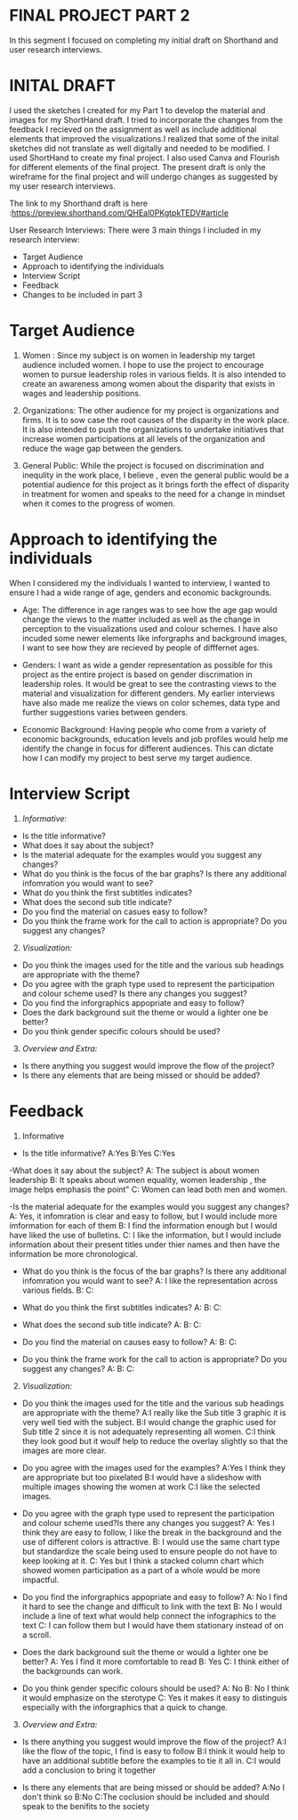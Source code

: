 # FINAL PROJECT PART 2 #
In this segment I focused on completing my initial draft on Shorthand and user research interviews.

# INITAL DRAFT #
I used the sketches I created for my Part 1 to develop the material and images for my ShortHand draft. I tried to incorporate the changes from the feedback I recieved on the assignment as well as include additional elements that improved the visualizations.I realized that some of the inital sketches did not translate as well digitally and needed to be modified. I used ShortHand to create my final project. I also used Canva and Flourish for different elements of the final project. The present draft is only the wireframe for the final project and will undergo changes as suggested by my user research interviews.

The link to my Shorthand draft is here :https://preview.shorthand.com/QHEal0PKgtpkTEDV#article

User Research Interviews:
There were 3 main things I included in my research interview:
- Target Audience
- Approach to identifying the individuals
- Interview Script
- Feedback 
- Changes to be included in part 3

# Target Audience #

1) Women : Since my subject is on women in leadership my target audience included women. I hope to use the project to encourage women to pursue leadership roles in various fields. It is also intended to create an awareness among women about the disparity that exists in wages and leadership positions.

2) Organizations: The other audience for my project is organizations and firms. It is to sow case the root causes of the disparity in the work place. It is also intended to push the organizations to undertake initiatives that increase women participations at all levels of the organization and reduce the wage gap between the genders.

3) General Public: While the project is focused on discrimination and inequlity in the work place, I believe , even the general public would be a potential audience for this project as it brings forth the effect of disparity in treatment for women and speaks to the need for a change in mindset when it comes to the progress of women.

# Approach to identifying the individuals #

When I considered my the individuals I wanted to interview, I wanted to ensure I had a wide range of age, genders and economic backgrounds.

- Age: The difference in age ranges was to see how the age gap would change the views to the matter included as well as the change in perception to the visualizations used and colour schemes. I have also incuded some newer elements like inforgraphs and background images, I want to see how they are recieved by people of difffernet ages.

- Genders: I want as wide a gender representation as possible for this project as the entire project is based on gender discrimation in leadership roles. It would be great to see the contrasting views to the material and visualization for different genders. My earlier interviews have also made me realize the views on color schemes, data type and further suggestions varies between genders.

- Economic Background: Having people who come from a variety of economic backgrounds, education levels and job profiles would help me identify the change in focus for different audiences. This can dictate how I can modify my project to best serve my target audience.

# Interview Script #

1) *Informative:*

- Is the title informative?
- What does it say about the subject?
- Is the material adequate for the examples would you suggest any changes?
- What do you think is the focus of the bar graphs? Is there any additional infomration you would want to see?
- What do you think the first subtitles indicates? 
- What does the second sub title indicate?
- Do you find the material on casues easy to follow?
- Do you think the frame work for the call to action is appropriate? Do you suggest any changes?

2) *Visualization:*

- Do you think the images used for the title and the various sub headings are appropriate with the theme?
- Do you agree with the graph type used to represent the participation and colour scheme used?
   Is there any changes you suggest?
- Do you find the inforgraphics appopriate and easy to follow?
- Does the dark background suit the theme or would a lighter one be better?
- Do you think gender specific colours should be used?

3) *Overview and Extra:*

- Is there anything you suggest would improve the flow of the project?
- Is there any elements that are being missed or should be added?

# Feedback #

1) Informative

- Is the title informative?
A:Yes 
B:Yes
C:Yes

-What does it say about the subject?
A: The subject is about women leadership
B: It speaks about women equality, women leadership , the image helps emphasis the point"
C: Women can lead both men and women.

-Is the material adequate for the examples would you suggest any changes?
A: Yes, it infomration is clear and easy to follow, but I would include more imformation for each of them
B: I find the information enough but I would have liked the use of bulletins.
C: I like the information, but I would include information about their present  titles under thier names and then have the information be more chronological.

- What do you think is the focus of the bar graphs? Is there any additional infomration you would want to see?
A: I like the representation across various fields. 
B:
C:

- What do you think the first subtitles indicates? 
A:
B:
C:

- What does the second sub title indicate?
A:
B:
C:

- Do you find the material on causes easy to follow?
A:
B:
C:

- Do you think the frame work for the call to action is appropriate? Do you suggest any changes?
A:
B:
C:

2) *Visualization:*

- Do you think the images used for the title and the various sub headings are appropriate with the theme?
A:I really like the Sub title 3 graphic it is very well tied with the subject.
B:I would change the graphic used for Sub title 2 since it is not adequately representing all women.
C:I think they look good but it woulf help to reduce the overlay slightly so that the images are more clear.

- Do you agree with the images used for the examples?
A:Yes I think they are appropriate but too pixelated
B:I would have a slideshow with multiple images showing the women at work
C:I like the selected images.

- Do you agree with the graph type used to represent the participation and colour scheme used?Is there any changes you suggest?
A: Yes I think they are easy to follow, I like the break in the background and the use of different colors is attractive.
B: I would use the same chart type but standardize the scale being used to ensure people do not have to keep looking at it.
C: Yes but I think a stacked column chart which showed women participation as a part of a whole would be more impactful.
   
- Do you find the inforgraphics appopriate and easy to follow?
A: No I find it hard to see the change and difficult to link with the text
B: No I would include a line of text what would help connect the infographics to the text
C: I can follow them but I would have them stationary instead of on a scroll.

- Does the dark background suit the theme or would a lighter one be better?
A: Yes I find it more comfortable to read
B: Yes 
C: I think either of the backgrounds can work.

- Do you think gender specific colours should be used?
A: No 
B: No I think it would emphasize on the sterotype
C: Yes it makes it easy to distinguis especially with the inforgraphics that a quick to change.

3) *Overview and Extra:*

- Is there anything you suggest would improve the flow of the project?
A:I like the flow of the topic, I find is easy to follow
B:I think it would help to have an additional subtitle before the examples to tie it all in.
C:I would add a conclusion to bring it together

- Is there any elements that are being missed or should be added?
A:No I don't think so
B:No
C:The coclusion should be included and should speak to the benifits to the society


